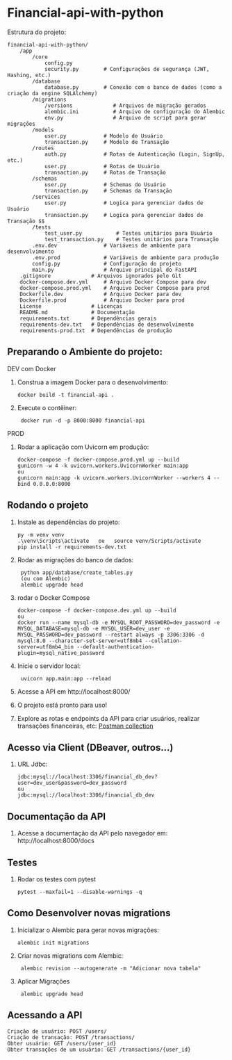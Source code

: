 # Financial-api-with-python

Estrutura do projeto:

    financial-api-with-python/
        /app
            /core
                config.py
                security.py        # Configurações de segurança (JWT, Hashing, etc.)
            /database
                database.py        # Conexão com o banco de dados (como a criação da engine SQLAlchemy)
            /migrations
                /versions             # Arquivos de migração gerados
                alembic.ini           # Arquivo de configuração do Alembic
                env.py                # Arquivo de script para gerar migrações
            /models
                user.py            # Modelo de Usuário
                transaction.py     # Modelo de Transação
            /routes
                auth.py            # Rotas de Autenticação (Login, SignUp, etc.)
                user.py            # Rotas de Usuário
                transaction.py     # Rotas de Transação
            /schemas
                user.py            # Schemas do Usuário
                transaction.py     # Schemas da Transação
            /services
                user.py            # Logica para gerenciar dados de Usuário
                transaction.py     # Logica para gerenciar dados de Transação $$
            /tests
                test_user.py           # Testes unitários para Usuário
                test_transaction.py    # Testes unitários para Transação
            .env.dev               # Variáveis de ambiente para desenvolvimento
            .env.prod              # Variáveis de ambiente para produção
            config.py              # Configuração do projeto
            main.py                # Arquivo principal do FastAPI
        .gitignore             # Arquivos ignorados pelo Git
        docker-compose.dev.yml     # Arquivo Docker Compose para dev
        docker-compose.prod.yml    # Arquivo Docker Compose para prod
        Dockerfile.dev             # Arquivo Docker para dev
        Dockerfile.prod            # Arquivo Docker para prod
        License                # Licenças
        README.md              # Documentação
        requirements.txt       # Dependências gerais
        requirements-dev.txt   # Dependências de desenvolvimento
        requirements-prod.txt  # Dependências de produção

## Preparando o Ambiente do projeto:

DEV com Docker

1.  Construa a imagem Docker para o desenvolvimento:

        docker build -t financial-api .

2.  Execute o contêiner:

         docker run -d -p 8000:8000 financial-api

PROD

1.  Rodar a aplicação com Uvicorn em produção:

        docker-compose -f docker-compose.prod.yml up --build
        gunicorn -w 4 -k uvicorn.workers.UvicornWorker main:app
        ou
        gunicorn main:app -k uvicorn.workers.UvicornWorker --workers 4 --bind 0.0.0.0:8000

## Rodando o projeto

1.  Instale as dependências do projeto:

        py -m venv venv
        .\venv\Scripts\activate   ou   source venv/Scripts/activate
        pip install -r requirements-dev.txt

[//]: # "alembic init alembic"
[//]: # 'alembic revision --autogenerate -m "Create users table"'

2.  Rodar as migrações do banco de dados:

         python app/database/create_tables.py
         (ou com Alembic)
         alembic upgrade head

3.  rodar o Docker Compose

        docker-compose -f docker-compose.dev.yml up --build
        ou
        docker run --name mysql-db -e MYSQL_ROOT_PASSWORD=dev_password -e MYSQL_DATABASE=mysql-db -e MYSQL_USER=dev_user -e MYSQL_PASSWORD=dev_password --restart always -p 3306:3306 -d mysql:8.0 --character-set-server=utf8mb4 --collation-server=utf8mb4_bin --default-authentication-plugin=mysql_native_password

4.  Inicie o servidor local:

         uvicorn app.main:app --reload

5.  Acesse a API em http://localhost:8000/

6.  O projeto está pronto para uso!

7.  Explore as rotas e endpoints da API para criar usuários, realizar transações financeiras, etc:
    [Postman collection](https://martian-trinity-552681.postman.co/workspace/e34fa4fb-9270-4910-9be5-cdf717c76fcd/collection/11754773-7229697d-28c7-4361-a9ae-810776e7b3b9?action=share&source=email&creator=11754773&action_performed=google_login)

[//]: # "8. Acesse o painel admin em http://localhost:8000/admin/ para gerenciar models e dados do banco de dados"

## Acesso via Client (DBeaver, outros...)

1.  URL Jdbc:

        jdbc:mysql://localhost:3306/financial_db_dev?user=dev_user&password=dev_password
        ou
        jdbc:mysql://localhost:3306/financial_db_dev

## Documentação da API

1. Acesse a documentação da API pelo navegador em:
   http://localhost:8000/docs

## Testes

1.  Rodar os testes com pytest

        pytest --maxfail=1 --disable-warnings -q

## Como Desenvolver novas migrations

1.  Inicializar o Alembic para gerar novas migrações:

        alembic init migrations

2.  Criar novas migrations com Alembic:

         alembic revision --autogenerate -m "Adicionar nova tabela"

3.  Aplicar Migrações

         alembic upgrade head

## Acessando a API

    Criação de usuário: POST /users/
    Criação de transação: POST /transactions/
    Obter usuário: GET /users/{user_id}
    Obter transações de um usuário: GET /transactions/{user_id}
